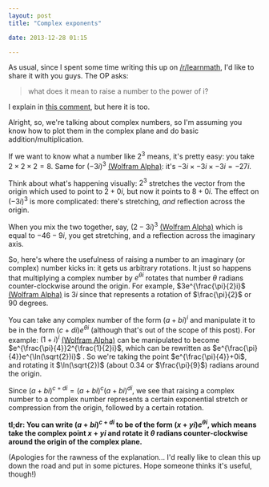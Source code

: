 ```yaml
---
layout: post
title: "Complex exponents"

date: 2013-12-28 01:15

---
```


As usual, since I spent some time writing this up on [/r/learnmath](http://www.reddit.com/r/learnmath/), I'd like to share it with you guys. The OP asks:

> what does it mean to raise a number to the power of i?

I explain in [this comment](http://www.reddit.com/r/learnmath/comments/1tuq9y/what_does_it_mean_to_raise_a_number_to_the_power/cebqmng), but here it is too.

<!-- more -->

Alright, so, we're talking about complex numbers, so I'm assuming you know how to plot them in the complex plane and do basic addition/multiplication.

If we want to know what a number like $2^3$ means, it's pretty easy: you take $2×2×2=8$. Same for $(-3i)^3$ [(Wolfram Alpha)](http://www.wolframalpha.com/input/?i=%28-3i%29%5E3): it's $-3i\times -3i\times -3i=-27i$.

Think about what's happening visually: $2^3$ stretches the vector from the origin which used to point to $2+0i$, but now it points to $8+0i$. The effect on $(-3i)^3$ is more complicated: there's stretching, *and* reflection across the origin.

When you mix the two together, say, $(2-3i)^3$ [(Wolfram Alpha)](http://www.wolframalpha.com/input/?i=%282-3i%29%5E3) which is equal to $-46-9i$, you get stretching, and a reflection across the imaginary axis.

So, here's where the usefulness of raising a number to an imaginary (or complex) number kicks in: it gets us arbitrary rotations. It just so happens that multiplying a complex number by $e^{\theta i}$ rotates that number $\theta$ radians counter-clockwise around the origin. For example, $3e^{\frac{\pi}{2}i}$ [(Wolfram Alpha)](http://www.wolframalpha.com/input/?i=3e%5E%7B%5Cpi%2F2+i%7D) is $3i$ since that represents a rotation of $\frac{\pi}{2}$ or $90$ degrees.

You can take any complex number of the form $(a+bi)^i$ and manipulate it to be in the form $(c+di)e^{\theta i}$ (although that's out of the scope of this post). For example: $(1+i)^i$ [(Wolfram Alpha)](http://www.wolframalpha.com/input/?i=%281%2Bi%29%5Ei) can be manipulated to become $e^{\frac{\pi}{4}}2^{\frac{1}{2}i}$, which can be rewritten as $e^{\frac{\pi}{4}}e^{\ln(\sqrt{2})i}$ . So we're taking the point $e^{\frac{\pi}{4}}+0i$, and rotating it $\ln(\sqrt{2})$ (about $0.34$ or $\frac{\pi}{9}$) radians around the origin.

Since $(a+bi)^{c+di} = (a+bi)^c(a+bi)^{di}$, we see that raising a complex number to a complex number represents a certain exponential stretch or compression from the origin, followed by a certain rotation.

**tl;dr: You can write $(a+bi)^{c+di}$ to be of the form $(x+yi)e^{\theta i}$, which means take the complex point $x+yi$ and rotate it $\theta$ radians counter-clockwise around the origin of the complex plane.**

(Apologies for the rawness of the explanation... I'd really like to clean this up down the road and put in some pictures. Hope someone thinks it's useful, though!)